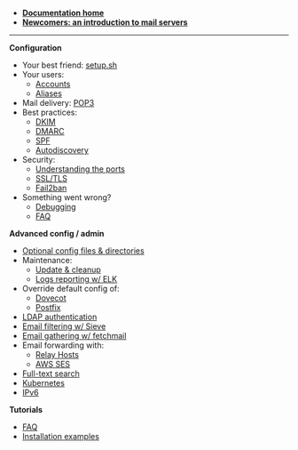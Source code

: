 - [**Documentation home**](./)
- [**Newcomers: an introduction to mail servers**](./A-mail-server's-101)

---

**Configuration**
- Your best friend: [setup.sh](./Setup-docker-mailserver-using-the-script-setup.sh)
- Your users: 
  - [Accounts](./Configure-Accounts)
  - [Aliases](./Configure-aliases)
- Mail delivery: [POP3](./Configure-POP3)
- Best practices: 
  - [DKIM](./Configure-DKIM)
  - [DMARC](./Configure-DMARC)
  - [SPF](./Configure-SPF)
  - [Autodiscovery](./Configure-autodiscover)
- Security: 
  - [Understanding the ports](./Understanding-the-ports)
  - [SSL/TLS](./Configure-SSL)
  - [Fail2ban](./Configure-Fail2ban)
- Something went wrong? 
  - [Debugging](./Debugging)
  - [FAQ](./FAQ-and-Tips)

**Advanced config / admin**
- [Optional config files & directories](./List-of-optional-config-files-&-directories)
- Maintenance: 
  - [Update & cleanup](./Update-and-cleanup)
  - [Logs reporting w/ ELK](https://github.com/tomav/docker-mailserver/wiki/Configure-ELK)
- Override default config of: 
  - [Dovecot](./Override-Default-Dovecot-Configuration)
  - [Postfix](./Override-Default-Postfix-Configuration)
- [LDAP authentication](./Configure-LDAP)
- [Email filtering w/ Sieve](https://github.com/tomav/docker-mailserver/wiki/Configure-Sieve-filters)
- [Email gathering w/ fetchmail](./Retrieve-emails-from-a-remote-mail-server-(using-builtin-fetchmail))
- Email forwarding with: 
  - [Relay Hosts](./Configure-Relay-Hosts)
  - [AWS SES](./Configure-AWS-SES)
- [Full-text search](./Full-text-search)
- [Kubernetes](./Using-in-Kubernetes)
- [IPv6](./IPv6)

**Tutorials**
- [FAQ](./FAQ-and-Tips)
- [Installation examples](./Installation-examples)